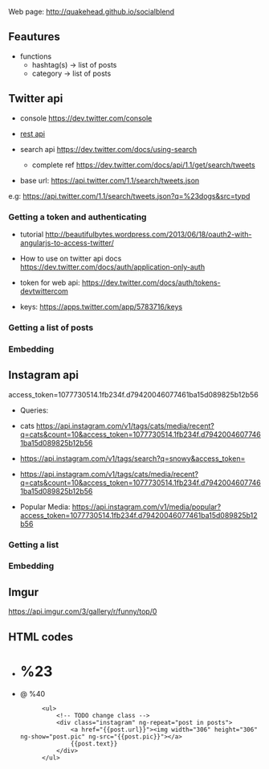 
Web page: http://quakehead.github.io/socialblend








## Feautures


- functions
	- hashtag(s) -> list of posts
	- category -> list of posts



## Twitter api


* console https://dev.twitter.com/console


* [rest api](https://dev.twitter.com/docs/api/1.1)


* search api
		https://dev.twitter.com/docs/using-search
		
	- complete ref
		https://dev.twitter.com/docs/api/1.1/get/search/tweets


* base url:
	https://api.twitter.com/1.1/search/tweets.json

e.g:
	https://api.twitter.com/1.1/search/tweets.json?q=%23dogs&src=typd

### Getting a token and authenticating

- tutorial
	http://beautifulbytes.wordpress.com/2013/06/18/oauth2-with-angularjs-to-access-twitter/


* How to use on twitter api docs
	https://dev.twitter.com/docs/auth/application-only-auth


- token for web api:
	https://dev.twitter.com/docs/auth/tokens-devtwittercom

* keys:
	https://apps.twitter.com/app/5783716/keys





	

### Getting a list of posts



### Embedding





## Instagram api


access_token=1077730514.1fb234f.d79420046077461ba15d089825b12b56


* Queries:


- cats
	https://api.instagram.com/v1/tags/cats/media/recent?q=cats&count=10&access_token=1077730514.1fb234f.d79420046077461ba15d089825b12b56


- https://api.instagram.com/v1/tags/search?q=snowy&access_token=

- https://api.instagram.com/v1/tags/cats/media/recent?q=cats&count=10&access_token=1077730514.1fb234f.d79420046077461ba15d089825b12b56

- Popular Media: https://api.instagram.com/v1/media/popular?access_token=1077730514.1fb234f.d79420046077461ba15d089825b12b56 



### Getting a list

### Embedding



## Imgur



https://api.imgur.com/3/gallery/r/funny/top/0




## HTML codes

- #	%23
- @ %40


			<ul>
				<!-- TODO change class -->
				<div class="instagram" ng-repeat="post in posts">
					<a href="{{post.url}}"><img width="306" height="306" ng-show="post.pic" ng-src="{{post.pic}}"></a>
					{{post.text}}
				</div>
			</ul>
			






